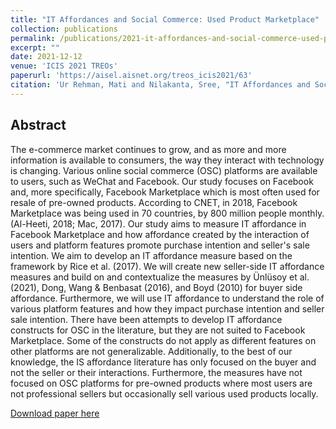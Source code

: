 ```yaml
---
title: "IT Affordances and Social Commerce: Used Product Marketplace"
collection: publications
permalink: /publications/2021-it-affordances-and-social-commerce-used-product-marketplace
excerpt: ""
date: 2021-12-12
venue: 'ICIS 2021 TREOs'
paperurl: 'https://aisel.aisnet.org/treos_icis2021/63'
citation: 'Ur Rehman, Mati and Nilakanta, Sree, "IT Affordances and Social Commerce: Used Product Marketplace" (2021). ICIS 2021 TREOs. 63.'
---
```

## Abstract
The e-commerce market continues to grow, and as more and more information is available to
consumers, the way they interact with technology is changing. Various online social commerce
(OSC) platforms are available to users, such as WeChat and Facebook. Our study focuses on
Facebook and, more specifically, Facebook Marketplace which is most often used for resale of
pre-owned products. According to CNET, in 2018, Facebook Marketplace was being used in 70
countries, by 800 million people monthly. (Al-Heeti, 2018; Mac, 2017).
Our study aims to measure IT affordance in Facebook Marketplace and how affordance created
by the interaction of users and platform features promote purchase intention and seller's sale
intention. We aim to develop an IT affordance measure based on the framework by Rice et al.
(2017). We will create new seller-side IT affordance measures and build on and contextualize the
measures by Ünlüsoy et al. (2021), Dong, Wang & Benbasat (2016), and Boyd (2010) for buyer
side affordance. Furthermore, we will use IT affordance to understand the role of various
platform features and how they impact purchase intention and seller sale intention.
There have been attempts to develop IT affordance constructs for OSC in the literature, but they
are not suited to Facebook Marketplace. Some of the constructs do not apply as different
features on other platforms are not generalizable. Additionally, to the best of our knowledge, the
IS affordance literature has only focused on the buyer and not the seller or their interactions.
Furthermore, the measures have not focused on OSC platforms for pre-owned products where
most users are not professional sellers but occasionally sell various used products locally.

[Download paper here](https://aisel.aisnet.org/treos_icis2021/63)
